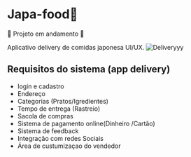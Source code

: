 # Japa-food🥡
🚧 Projeto em andamento  🚧

Aplicativo delivery de comidas japonesa  UI/UX.
![Deliveryyy](https://user-images.githubusercontent.com/75590291/141233751-bf675cb5-3a76-453e-b261-708c1547771b.gif)


##  Requisitos do sistema (app delivery) 
-  login e  cadastro  
-  Endereço 
-  Categorias (Pratos/Igredientes)
-  Tempo de entrega (Rastreio)
-  Sacola  de  compras  
-  Sistema  de  pagamento  online(Dinheiro /Cartão)
-  Sistema de feedback
- Integração  com  redes  Sociais
- Área  de  custumizaçao  do vendedor 
